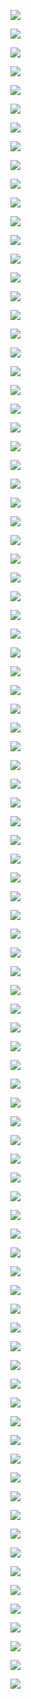 ![](https://img.shields.io/badge/1Search-JunM-FE8D53.svg)


![](https://img.shields.io/badge/33IQ-Hhd%C2%BA-FF7700.svg)


![](https://img.shields.io/badge/33IQ%20夜间版-Hhd%C2%BA-FF7700.svg)


![](https://img.shields.io/badge/4WPaper-AbleCats-0099FE.svg)


![](https://img.shields.io/badge/ACDPDownload-AbleCats-0099FE.svg)


![](https://img.shields.io/badge/ACPlayer-AbleCats-0099FE.svg)


![](https://img.shields.io/badge/Add%20to%20Library-Ryan-FD4F4F.svg)


![](https://img.shields.io/badge/AddToOmniFocus-JunM-FE8D53.svg)


![](https://img.shields.io/badge/Avgle-Nicked-FFE801.svg)


![](https://img.shields.io/badge/Call%20Forwarding-Neurogram-brightgreen.svg)


![](https://img.shields.io/badge/Catcher-lco%20lok-4ACFFA.svg)


![](https://img.shields.io/badge/Chars%20Keyboard-Neurogram-brightgreen.svg)


![](https://img.shields.io/badge/Check%20in-Neurogram-brightgreen.svg)


![](https://img.shields.io/badge/Clip%20Editor-Axel-FBABBF.svg)


![](https://img.shields.io/badge/Contacts-Michael-brightgreen.svg)


![](https://img.shields.io/badge/Countdown-Hhd%C2%BA-FF7700.svg)


![](https://img.shields.io/badge/Delete%20Photos-Ryan-FD4F4F.svg)


![](https://img.shields.io/badge/DraftsToOmniFocus-JunM-FE8D53.svg)


![](https://img.shields.io/badge/Emoji-Axel-FBABBF.svg)


![](https://img.shields.io/badge/Extract%20Scheme-Axel-FBABBF.svg)


![](https://img.shields.io/badge/F--Start-Hhd%C2%BA-FF7700.svg)


![](https://img.shields.io/badge/GitHub-AbleCats-0099FE.svg)


![](https://img.shields.io/badge/Google%20Translate-Neurogram-brightgreen.svg)


![](https://img.shields.io/badge/GTranslate-AbleCats-0099FE.svg)


![](https://img.shields.io/badge/HList-Nicked-FFE801.svg)


![](https://img.shields.io/badge/iCloudSync-AbleCats-0099FE.svg)


![](https://img.shields.io/badge/Image--Picker-Hhd%C2%BA-FF7700.svg)


![](https://img.shields.io/badge/Instagram%20Browser-Nicked-FFE801.svg)


![](https://img.shields.io/badge/Instagram%20Lite-wind-48AFE0.svg)


![](https://img.shields.io/badge/Installer-Axel-FBABBF.svg)


![](https://img.shields.io/badge/IPA%20Installer-Axel-FBABBF.svg)


![](https://img.shields.io/badge/iPhone%20Watermarks-Neurogram-brightgreen.svg)


![](https://img.shields.io/badge/IPSW%20Downloads-Hhd%C2%BA-FF7700.svg)


![](https://img.shields.io/badge/iTunes%20Utilities-Axel-FBABBF.svg)


![](https://img.shields.io/badge/JavBus-Nicked-FFE801.svg)


![](https://img.shields.io/badge/Jormun-Hhd%C2%BA-FF7700.svg)


![](https://img.shields.io/badge/JSBox%20Favorites%20for%20Pin-Nicked-FFE801.svg)


![](https://img.shields.io/badge/JS--File%20Installer-Ryan-FD4F4F.svg)


![](https://img.shields.io/badge/LoadingPatch-AbleCats-0099FE.svg)


![](https://img.shields.io/badge/moreSound-AbleCats-0099FE.svg)


![](https://img.shields.io/badge/Morse%20Code-Neurogram-brightgreen.svg)


![](https://img.shields.io/badge/Mtime%20Movie-Ryan-FD4F4F.svg)


![](https://img.shields.io/badge/MUIDownloader-Mu%20Wei-31c2f2.svg)


![](https://img.shields.io/badge/Music%20Widget-Ryan-FD4F4F.svg)


![](https://img.shields.io/badge/NetSpeed-AbleCats-0099FE.svg)


![](https://img.shields.io/badge/netSpeedPatch-AbleCats-0099FE.svg)


![](https://img.shields.io/badge/NewsPaper-AbleCats-0099FE.svg)


![](https://img.shields.io/badge/NLauncher-Neurogram-brightgreen.svg)


![](https://img.shields.io/badge/Ocr%20&%20Translate-Neurogram-brightgreen.svg)


![](https://img.shields.io/badge/Online%20Downloader-Neurogram-brightgreen.svg)


![](https://img.shields.io/badge/PIC_Compress-JunM-FE8D53.svg)


![](https://img.shields.io/badge/PickFrom-Neurogram-brightgreen.svg)


![](https://img.shields.io/badge/Pixel%20Color-Ryan-FD4F4F.svg)


![](https://img.shields.io/badge/Progress-Ryan-FD4F4F.svg)


![](https://img.shields.io/badge/Pushbullet-Axel-FBABBF.svg)


![](https://img.shields.io/badge/PushbulletPublic-Nicked-FFE801.svg)


![](https://img.shields.io/badge/Qiniu%20Manager-Ryan-FD4F4F.svg)


![](https://img.shields.io/badge/Quick%20Delete-Ryan-FD4F4F.svg)


![](https://img.shields.io/badge/RedeemiTunesCode-JunM-FE8D53.svg)


![](https://img.shields.io/badge/rixCloud%20流量查询-JunM-FE8D53.svg)


![](https://img.shields.io/badge/RMB-Ying%20Zhong-FF355D.svg)


![](https://img.shields.io/badge/Schedule%20Message-Axel-FBABBF.svg)


![](https://img.shields.io/badge/Sky%20Movie-Neurogram-brightgreen.svg)


![](https://img.shields.io/badge/Space-Hhd%C2%BA-FF7700.svg)


![](https://img.shields.io/badge/Surge³-Neurogram-brightgreen.svg)


![](https://img.shields.io/badge/Tool%20Box-Axel-FBABBF.svg)


![](https://img.shields.io/badge/Top%20Playlists-Ryan-FD4F4F.svg)


![](https://img.shields.io/badge/Translator-Ryan-FD4F4F.svg)


![](https://img.shields.io/badge/Weico-Axel-FBABBF.svg)


![](https://img.shields.io/badge/XQRcode-Axel-FBABBF.svg)


![](https://img.shields.io/badge/Xvideos-Nicked-FFE801.svg)


![](https://img.shields.io/badge/本地脚本搜索-JunM-FE8D53.svg)


![](https://img.shields.io/badge/豆瓣妹子图-wind-48AFE0.svg)


![](https://img.shields.io/badge/固件验证查询-Hhd%C2%BA-FF7700.svg)


![](https://img.shields.io/badge/橘历-橘%20年-FE6433.svg)


![](https://img.shields.io/badge/橘年翻译-橘%20年-FE6433.svg)


![](https://img.shields.io/badge/橘年天气-橘%20年-FE6433.svg)


![](https://img.shields.io/badge/橘年颜色-橘%20年-FE6433.svg)


![](https://img.shields.io/badge/橘年音乐-橘%20年-FE6433.svg)


![](https://img.shields.io/badge/橘年阅读-橘%20年-FE6433.svg)


![](https://img.shields.io/badge/句子迷-Hhd%C2%BA-FF7700.svg)


![](https://img.shields.io/badge/快递100-AbleCats-0099FE.svg)


![](https://img.shields.io/badge/美食天下-Hhd%C2%BA-FF7700.svg)


![](https://img.shields.io/badge/青娱乐-Hhd%C2%BA-FF7700.svg)


![](https://img.shields.io/badge/日语五十音图-Hhd%C2%BA-FF7700.svg)


![](https://img.shields.io/badge/我的账本-Hhd%C2%BA-FF7700.svg)


![](https://img.shields.io/badge/小说阅读器-wind-48AFE0.svg)


![](https://img.shields.io/badge/修改%20EXIF-JunM-FE8D53.svg)


![](https://img.shields.io/badge/秀美眉-Nicked-FFE801.svg)


![](https://img.shields.io/badge/循环删除相册内容-JunM-FE8D53.svg)
